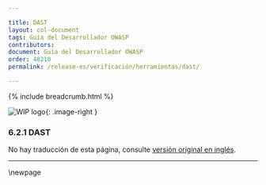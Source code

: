 ```yaml
---

title: DAST
layout: col-document
tags: Guía del Desarrollador OWASP
contributors:
document: Guía del Desarrollador OWASP
order: 48210
permalink: /release-es/verificación/herramientas/dast/

---
```


{% include breadcrumb.html %}

<style type="text/css">
.image-right {
  height: 180px;
  display: block;
  margin-left: auto;
  margin-right: auto;
  float: right;
}
</style>

![WIP logo](../../../../assets/images/dg_wip.png "Trabajo en curso"){: .image-right }

### 6.2.1 DAST

No hay traducción de esta página, consulte [versión original en inglés][release080201].

----

[release080201]: https://github.com/OWASP/www-project-developer-guide/blob/main/release/08-verification/02-tools/01-dast.md

\newpage
